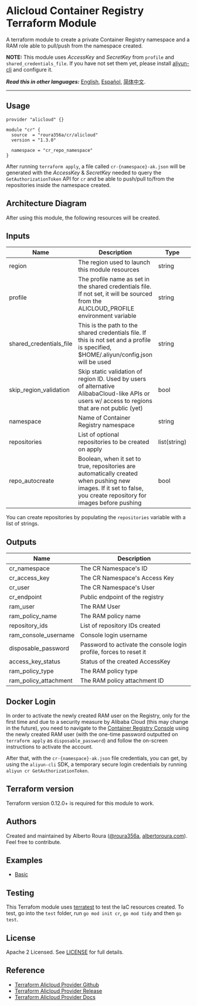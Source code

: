 # Alicloud Container Registry Terraform Module
A terraform module to create a private Container Registry namespace and a RAM role able to pull/push from the namespace
created.

**NOTE:** This module uses _AccessKey_ and _SecretKey_ from `profile` and `shared_credentials_file`. If you have not set
them yet, please install [aliyun-cli](https://github.com/aliyun/aliyun-cli#installation) and configure it.

***Read this in other languages:*** [English](https://github.com/roura356a/terraform-alicloud-cr/blob/master/README.md),
[Español](https://github.com/roura356a/terraform-alicloud-cr/blob/master/README.es-ES.md),
[简体中文](https://github.com/roura356a/terraform-alicloud-cr/blob/master/README.zh-CN.md).

----------------------


## Usage
```hcl
provider "alicloud" {}

module "cr" {
  source  = "roura356a/cr/alicloud"
  version = "1.3.0"
  
  namespace = "cr_repo_namespace"
}
```

After running `terraform apply`, a file called `cr-{namespace}-ak.json` will be generated with the _AccessKey_ &
_SecretKey_ needed to query the `GetAuthorizationToken` API for `cr` and be able to push/pull to/from the repositories
inside the namespace created.


## Architecture Diagram
After using this module, the following resources will be created.


## Inputs
| Name | Description | Type | Default | Required |
|------|-------------|------|---------|----------|
| region | The region used to launch this module resources | string | - | no |
| profile | The profile name as set in the shared credentials file. If not set, it will be sourced from the ALICLOUD_PROFILE environment variable | string | - | no |
| shared_credentials_file | This is the path to the shared credentials file. If this is not set and a profile is specified, $HOME/.aliyun/config.json will be used | string | - | no |
| skip_region_validation | Skip static validation of region ID. Used by users of alternative AlibabaCloud-like APIs or users w/ access to regions that are not public (yet) | bool | - | no |
| namespace | Name of Container Registry namespace | string | - | yes |
| repositories | List of optional repositories to be created on apply | list(string) | - | no |
| repo_autocreate | Boolean, when it set to true, repositories are automatically created when pushing new images. If it set to false, you create repository for images before pushing | bool | - | no |


You can create repositories by populating the `repositories` variable with a list of strings.


## Outputs
| Name | Description |
|------|-------------|
| cr_namespace | The CR Namespace's ID |
| cr_access_key | The CR Namespace's Access Key |
| cr_user | The CR Namespace's User |
| cr_endpoint | Public endpoint of the registry |
| ram_user | The RAM User |
| ram_policy_name | The RAM policy name |
| repository_ids | List of repository IDs created |
| ram_console_username | Console login username |
| disposable_password | Password to activate the console login profile, forces to reset it |
| access_key_status | Status of the created AccessKey |
| ram_policy_type | The RAM policy type |
| ram_policy_attachment | The RAM policy attachment ID |


## Docker Login
In order to activate the newly created RAM user on the Registry, only for the first time and due to a security measure
by Alibaba Cloud (this may change in the future), you need to navigate to the
[Container Registry Console](https://cr.console.aliyun.com/) using the newly created RAM user (with the one-time
password outputted on `terraform apply` as `disposable_password`) and follow the on-screen instructions to activate the
account.

After that, with the `cr-{namespace}-ak.json` file credentials, you can get, by using the `aliyun-cli` SDK, a temporary
secure login credentials by running `aliyun cr GetAuthorizationToken`. 


## Terraform version
Terraform version 0.12.0+ is required for this module to work.


## Authors
Created and maintained by Alberto Roura ([@roura356a](https://github.com/roura356a),
[albertoroura.com](https://albertoroura.com/)). Feel free to contribute.


## Examples
- [Basic](https://github.com/roura356a/terraform-alicloud-cr/tree/master/examples/basic)


## Testing
This Terrafom module uses [terratest](https://github.com/gruntwork-io/terratest) to test the IaC resources created. To
test, go into the `test` folder, run `go mod init cr`, `go mod tidy` and then `go test`.


## License
Apache 2 Licensed. See [LICENSE](https://github.com/roura356a/terraform-alicloud-cr/tree/master/LICENSE) for full
details.


## Reference
* [Terraform Alicloud Provider Github](https://github.com/terraform-providers/terraform-provider-alicloud)
* [Terraform Alicloud Provider Release](https://releases.hashicorp.com/terraform-provider-alicloud/)
* [Terraform Alicloud Provider Docs](https://www.terraform.io/docs/providers/alicloud/)
